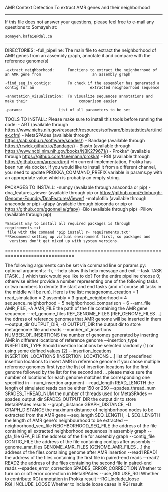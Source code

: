 AMR Context Detection
To extract AMR genes and their neighborhood

------------------------------------------------------------------

If this file does not answer your questions, please
feel free to e-mail any questions to Somayeh at:

    somayeh.kafaie@dal.ca

------------------------------------------------------------------


DIRECTORIES:
    -full_pipeline: 			The main file to extract the neighborhood of AMR genes 						from an assembly graph,
					annotate it and compare with the reference genome(s) 
					  
    -extract_neighborhood:		Functions to extract the neighborhood of an AMR gene from 						an assembly graph
    
    -find_seq_in_contigs:		To check if the assembler has generated a contig for an 						extracted neighborhood sequence
    
    -annotation_visualization:	To visualize sequences annotations and make their 						comparison easier
    
    -params:				List of all parameters to be set

TOOLS TO INSTALL:
Please make sure to install this tools before running the code:
	- ART		(available through https://www.niehs.nih.gov/research/resources/software/biostatistics/art/index.cfm) 
	- MetaSPAdes	(available through https://cab.spbu.ru/software/spades/)
	- Bandage	(available through https://rrwick.github.io/Bandage/)
	- Blastn	(available through https://www.ncbi.nlm.nih.gov/books/NBK279671/)
	- Prokka*	(available through https://github.com/tseemann/prokka)
	- RGI		(available through https://github.com/arpcard/rgi)
*In current implementation, Prokka has been run via docker. If you would like to install it from a different channel, you need to update PROKKA_COMMAND_PREFIX variable in params.py with an appropriate value which is probably an empty string.
  
PACKAGES TO INSTALL:
    -numpy         		(available through anaconda or pip)
    -dna_features_viewer	(available through pip or https://github.com/Edinburgh-Genome-Foundry/DnaFeaturesViewer)
    -matplotlib    		(available through anaconda or pip)
    -gfapy			(available through bioconda or pip or https://github.com/ggonnella/gfapy)
    -Bio		       (available through pip)
    -Pillow		       (available through pip)

    *Easiest way to install all required packages is through requirements.txt
     file with the command 'pip install r- requirements.txt'
    **Recommend setting up virtual environment first, so packages and
      versions don't get mixed up with system versions.


==============================================================================

The following arguments can be set via command line or params.py:
optional arguments:
  -h, --help            show this help message and exit
  --task TASK [TASK ...]
                        which task would you like to do? For the entire
                        pipeline choose 0; otherwise either provide a number
                        representing one of the following tasks or two numbers
                        to denote the start and end tasks (and of course all
                        tasks in the middle will be run). Here is the list:
                        metagenome_creation = 1 read_simulation = 2 assembly =
                        3 graph_neighborhood = 4 sequence_neighborhood = 5
                        neighborhood_comparison = 6
  --amr_file AMR_FILE, -A AMR_FILE
                        the path of the file containing the AMR gene sequence
  --ref_genome_files REF_GENOME_FILES [REF_GENOME_FILES ...]
                        the ddress of reference genomes that AMR genome will
                        be inserted in them
  --output_dir OUTPUT_DIR, -O OUTPUT_DIR
                        the output dir to store metagenome file and reads
  --number_of_insertions NUMBER_OF_INSERTIONS
                        the number of genomes generated by inserting AMR in
                        different locations of reference genome
  --insertion_type INSERTION_TYPE
                        Should insertion locations be selected randomly (1) or
                        using some defined values (2)
  --insertion_locations INSERTION_LOCATIONS [INSERTION_LOCATIONS ...]
                        list of predefined insertion locations to insert AMR
                        in reference genome if you chose multiple reference
                        genomes first type the list of insertion locations for
                        the first genome followed by the list for the second
                        and ... please make sure the number of locations for
                        each genome matches the corresponding one specified in
                        --num_insertion argument
  --read_length READ_LENGTH
                        the length of simulated reads can be either 150 or 250
  --spades_thread_num SPADES_THREAD_NUM
                        the number of threads used for MetaSPAdes
  --spades_output_dir SPADES_OUTPUT_DIR
                        the output dir to store MetaSPAdes results
  --graph_distance GRAPH_DISTANCE, -D GRAPH_DISTANCE
                        the maximum distance of neighborhood nodes to be
                        extracted from the AMR gene
  --seq_length SEQ_LENGTH, -L SEQ_LENGTH
                        the length of AMR gene's neighbourhood to be extracted
  --neighborhood_seq_file NEIGHBORHOOD_SEQ_FILE
                        the address of the file containing all extracted
                        neighborhood sequences in assembly graph
  --gfa_file GFA_FILE   the address of the file for assembly graph
  --contig_file CONTIG_FILE
                        the address of the file containing contigs after
                        assembly
  --genome_amr_files GENOME_AMR_FILES [GENOME_AMR_FILES ...]
                        the address of the files containing genome after AMR
                        insertion
  --read1 READ1         the address of the files containing the first file in
                        paired-end reads
  --read2 READ2         the address of the files containing the second file in
                        paired-end reads
  --spades_error_correction SPADES_ERROR_CORRECTION
                        Whether to turn on or off error correction in
                        MetaSPAdes
  --use_RGI USE_RGI     Whether to contribute RGI annotation in Prokka result
  --RGI_include_loose RGI_INCLUDE_LOOSE
                        Whether to include loose cases in RGI result



